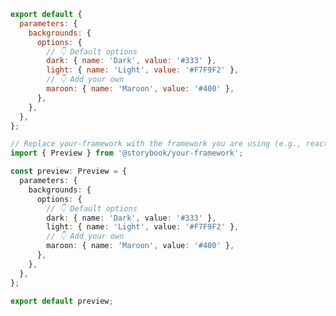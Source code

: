 ```js filename=".storybook/preview.js" renderer="common" language="js"
export default {
  parameters: {
    backgrounds: {
      options: {
        // 👇 Default options
        dark: { name: 'Dark', value: '#333' },
        light: { name: 'Light', value: '#F7F9F2' },
        // 👇 Add your own
        maroon: { name: 'Maroon', value: '#400' },
      },
    },
  },
};
```

```ts filename=".storybook/preview.ts" renderer="common" language="ts"
// Replace your-framework with the framework you are using (e.g., react, vue3)
import { Preview } from '@storybook/your-framework';

const preview: Preview = {
  parameters: {
    backgrounds: {
      options: {
        // 👇 Default options
        dark: { name: 'Dark', value: '#333' },
        light: { name: 'Light', value: '#F7F9F2' },
        // 👇 Add your own
        maroon: { name: 'Maroon', value: '#400' },
      },
    },
  },
};

export default preview;
```
